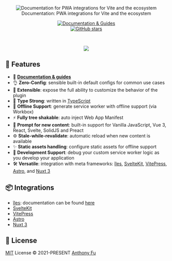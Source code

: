 <p align='center'>
<img src='./hero.png' alt="Documentation for PWA integrations for Vite and the ecosystem"><br>
Documentation: PWA integrations for Vite and the ecosystem
</p>

<p align='center'>
<a href="https://vite-pwa-org.netlify.app/" target="__blank">
    <img src="https://img.shields.io/static/v1?label=&message=docs%20%26%20guides&color=2e859c" alt="Documentation & Guides">
</a>
<br>
<a href="https://github.com/antfu/vite-plugin-pwa" target="__blank">
<img alt="GitHub stars" src="https://img.shields.io/github/stars/antfu/vite-plugin-pwa?style=social">
</a>
</p>

<br>

<p align="center">
  <a href="https://cdn.jsdelivr.net/gh/antfu/static/sponsors.svg">
    <img src='https://cdn.jsdelivr.net/gh/antfu/static/sponsors.svg'/>
  </a>
</p>


## 🚀 Features

- 📖 [**Documentation & guides**](https://vite-pwa-org.netlify.app/)
- 👌 **Zero-Config**: sensible built-in default configs for common use cases
- 🔩 **Extensible**: expose the full ability to customize the behavior of the plugin
- 🦾 **Type Strong**: written in [TypeScript](https://www.typescriptlang.org/)
- 🔌 **Offline Support**: generate service worker with offline support (via Workbox)
- ⚡ **Fully tree shakable**: auto inject Web App Manifest
- 💬 **Prompt for new content**: built-in support for Vanilla JavaScript, Vue 3, React, Svelte, SolidJS and Preact
- ⚙️ **Stale-while-revalidate**: automatic reload when new content is available
- ✨ **Static assets handling**: configure static assets for offline support
- 🐞 **Development Support**: debug your custom service worker logic as you develop your application
- 🛠️ **Versatile**: integration with meta frameworks:  [îles](https://github.com/ElMassimo/iles), [SvelteKit](https://github.com/sveltejs/kit), [VitePress](https://github.com/vuejs/vitepress), [Astro](https://github.com/withastro/astro), and [Nuxt 3](https://github.com/nuxt/nuxt)

## 📦 Integrations

- [îles](https://github.com/ElMassimo/iles/tree/main/packages/pwa): documentation can be found [here](https://iles-docs.netlify.app/guide/pwa)
- [SvelteKit](https://github.com/vite-pwa/sveltekit)
- [VitePress](https://github.com/vite-pwa/vitepress)
- [Astro](https://github.com/vite-pwa/astro)
- [Nuxt 3](https://github.com/vite-pwa/nuxt)

## 📄 License

[MIT](./LICENSE) License &copy; 2021-PRESENT [Anthony Fu](https://github.com/antfu)
